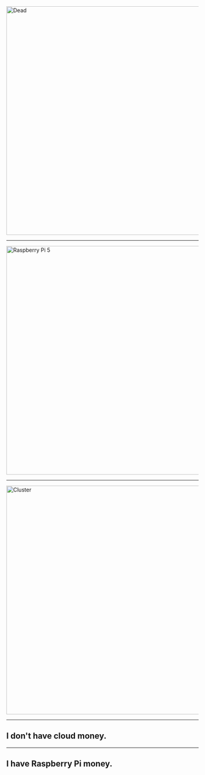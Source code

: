<img src="images/java-is-dead.png" alt="Dead" width="600"/>

---

<img src="images/pi5.jpg" alt="Raspberry Pi 5" width="600"/>

---

<img src="images/cluster.png" alt="Cluster" width="600"/>

---

## I don't have cloud money.

---

## I have Raspberry Pi money.